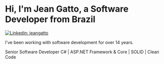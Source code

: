 # Hi, I'm Jean Gatto, a Software Developer from Brazil

[![Linkedin: jeangatto](https://img.shields.io/badge/-jeangatto-blue?style=flat-square&logo=Linkedin&logoColor=white&link=https://www.linkedin.com/in/jeangatto/)](https://www.linkedin.com/in/jeangatto/)

<p>I've been working with software development for over 14 years.</p>
<p>Senior Software Developer C# | ASP.NET Framework & Core | SOLID | Clean Code</p>
